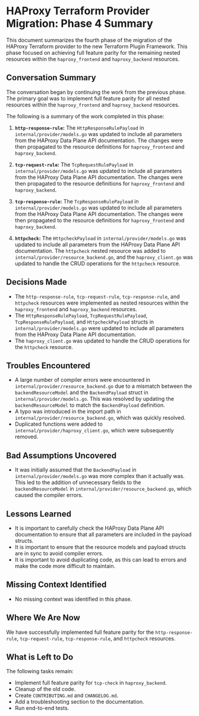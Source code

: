 # HAProxy Terraform Provider Migration: Phase 4 Summary

<!--
- Mode: Code
- Date: 2025-08-26T00:33:17.856Z
- LLM: Gemini 1.5 Pro
-->

This document summarizes the fourth phase of the migration of the HAProxy Terraform provider to the new Terraform Plugin Framework. This phase focused on achieving full feature parity for the remaining nested resources within the `haproxy_frontend` and `haproxy_backend` resources.

## Conversation Summary

The conversation began by continuing the work from the previous phase. The primary goal was to implement full feature parity for all nested resources within the `haproxy_frontend` and `haproxy_backend` resources.

The following is a summary of the work completed in this phase:

1.  **`http-response-rule`:** The `HttpResponseRulePayload` in `internal/provider/models.go` was updated to include all parameters from the HAProxy Data Plane API documentation. The changes were then propagated to the resource definitions for `haproxy_frontend` and `haproxy_backend`.

2.  **`tcp-request-rule`:** The `TcpRequestRulePayload` in `internal/provider/models.go` was updated to include all parameters from the HAProxy Data Plane API documentation. The changes were then propagated to the resource definitions for `haproxy_frontend` and `haproxy_backend`.

3.  **`tcp-response-rule`:** The `TcpResponseRulePayload` in `internal/provider/models.go` was updated to include all parameters from the HAProxy Data Plane API documentation. The changes were then propagated to the resource definitions for `haproxy_frontend` and `haproxy_backend`.

4.  **`httpcheck`:** The `HttpcheckPayload` in `internal/provider/models.go` was updated to include all parameters from the HAProxy Data Plane API documentation. The `httpcheck` nested resource was added to `internal/provider/resource_backend.go`, and the `haproxy_client.go` was updated to handle the CRUD operations for the `httpcheck` resource.

## Decisions Made

- The `http-response-rule`, `tcp-request-rule`, `tcp-response-rule`, and `httpcheck` resources were implemented as nested resources within the `haproxy_frontend` and `haproxy_backend` resources.
- The `HttpResponseRulePayload`, `TcpRequestRulePayload`, `TcpResponseRulePayload`, and `HttpcheckPayload` structs in `internal/provider/models.go` were updated to include all parameters from the HAProxy Data Plane API documentation.
- The `haproxy_client.go` was updated to handle the CRUD operations for the `httpcheck` resource.

## Troubles Encountered

- A large number of compiler errors were encountered in `internal/provider/resource_backend.go` due to a mismatch between the `backendResourceModel` and the `BackendPayload` struct in `internal/provider/models.go`. This was resolved by updating the `backendResourceModel` to match the `BackendPayload` definition.
- A typo was introduced in the import path in `internal/provider/resource_backend.go`, which was quickly resolved.
- Duplicated functions were added to `internal/provider/haproxy_client.go`, which were subsequently removed.

## Bad Assumptions Uncovered

- It was initially assumed that the `BackendPayload` in `internal/provider/models.go` was more complex than it actually was. This led to the addition of unnecessary fields to the `backendResourceModel` in `internal/provider/resource_backend.go`, which caused the compiler errors.

## Lessons Learned

- It is important to carefully check the HAProxy Data Plane API documentation to ensure that all parameters are included in the payload structs.
- It is important to ensure that the resource models and payload structs are in sync to avoid compiler errors.
- It is important to avoid duplicating code, as this can lead to errors and make the code more difficult to maintain.

## Missing Context Identified

- No missing context was identified in this phase.

## Where We Are Now

We have successfully implemented full feature parity for the `http-response-rule`, `tcp-request-rule`, `tcp-response-rule`, and `httpcheck` resources.

## What is Left to Do

The following tasks remain:

-   Implement full feature parity for `tcp-check` in `haproxy_backend`.
-   Cleanup of the old code.
-   Create `CONTRIBUTING.md` and `CHANGELOG.md`.
-   Add a troubleshooting section to the documentation.
-   Run end-to-end tests.